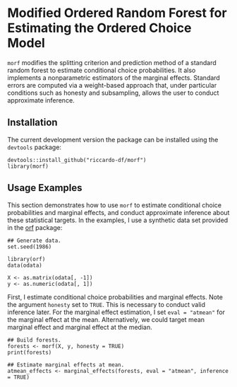 # Modified Ordered Random Forest for Estimating the Ordered Choice Model
 
`morf` modifies the splitting criterion and prediction method of a standard random forest to estimate conditional choice probabilities. It also implements a nonparametric estimators of the marginal effects. Standard errors are computed via a weight-based approach that, under particular conditions such as honesty and subsampling, allows the user to conduct approximate inference.
 
 ## Installation  
The current development version the package can be installed using the `devtools` package:

```
devtools::install_github("riccardo-df/morf")
library(morf)
```

## Usage Examples
This section demonstrates how to use `morf` to estimate conditional choice probabilities and marginal effects, and conduct approximate inference about these statistical targets. In the examples, I use a synthetic data set provided in the [orf](https://github.com/okasag/orf) package:

```
## Generate data.
set.seed(1986)

library(orf)
data(odata)

X <- as.matrix(odata[, -1])
y <- as.numeric(odata[, 1])
```

First, I estimate conditional choice probabilities and marginal effects. Note the argument `honesty` set to `TRUE`. This is necessary to conduct valid inference later. For the marginal effect estimation, I set `eval = "atmean"` for the marginal effect at the mean. Alternatively, we could target mean marginal effect and marginal effect at the median.

```
## Build forests.
forests <- morf(X, y, honesty = TRUE)
print(forests)

## Estimate marginal effects at mean.
atmean_effects <- marginal_effects(forests, eval = "atmean", inference = TRUE)

```
